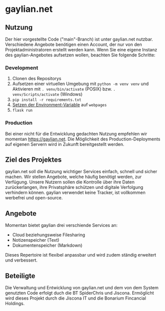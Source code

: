 # gaylian.net

## Nutzung

Der hier vorgestellte Code ("main"-Branch) ist unter gaylian.net nutzbar. Verschiedene Angebote benötigen einen Account, der nur von den Projektadministratoren erstellt werden kann. Wenn Sie eine eigene Instanz des gaylian-Angebotes aufsetzen wollen, beachten Sie folgende Schritte:

### Development

1. Clonen des Repositorys
2. Aufsetzen einer virtuellen Umgebung mit `python -m venv venv` und Aktivieren mit  `. venv/bin/activate` (POSIX)  bzw. `. venv/Scripts/activate` (Windows)
3. `pip install -r requirements.txt`
4. [Setzen der Environment-Variable](https://flask.palletsprojects.com/en/2.1.x/quickstart/) auf `webpages`
5. `flask run`

### Production

Bei einer nicht für die Entwicklung gedachten Nutzung empfehlen wir momentan https://gaylian.net. Die Möglichkeit des Production-Deployments auf eigenen Servern wird in Zukunft bereitgestellt werden.

## Ziel des Projektes

gaylian.net soll die Nutzung wichtiger Services einfach, schnell und sicher machen. Wir stellen Angebote, welche häufig benötigt werden, zur Verfügung.
Unsere Nutzern sollen die Kontrolle über ihre Daten zurückerlangen, ihre Privatsphäre schützen und digitale Verfolgung verhindern können. gaylian verwendet keine Tracker, ist vollkommen werbefrei und open-source.

## Angebote

Momentan bietet gaylian drei verschiende Services an:

* Cloud beziehungsweise Filesharing
* Notizenspeicher (Text)
* Dokumentenspeicher (Markdown)

Dieses Repertoire ist flexibel anpassbar und wird zudem ständig erweitert und verbessert.

## Beteiligte

Die Verwaltung und Entwicklung von gaylian.net und dem von dem System genutzten Code erfolgt duch die BT SpiderChris und Jiscona. Ermöglicht wird dieses Projekt durch die Jiscona IT und die Bonarium Fincancial Holdings.